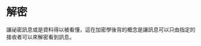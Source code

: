 [Title]: # (Decrypt)
[Difficulty]: # (初學者)
[Order]: # (28)

# 解密

讓祕密訊息或是資料得以被看懂，這在加密學後背的概念是讓訊息可以只由指定的接收者可以來解密看到訊息。